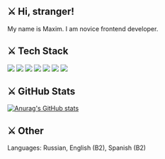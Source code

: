 ## ⚔ Hi, stranger!
My name is Maxim. I am novice frontend developer.
## ⚔ Tech Stack
![](https://img.shields.io/badge/Code-HTML-orange)
![](https://img.shields.io/badge/Code-CSS-blue)
![](https://img.shields.io/badge/Code-JavaScript-yellow)
![](https://img.shields.io/badge/Code-Git-green)
![](https://img.shields.io/badge/Code-React.js-green)
![](https://img.shields.io/badge/Code-Node.js-green)
![](https://img.shields.io/badge/Code-Sass-purple)
## ⚔ GitHub Stats
[![Anurag's GitHub stats](https://github-readme-stats.vercel.app/api?username=maximka76667&theme=synthwave)](https://github.com/anuraghazra/github-readme-stats)
## ⚔ Other
Languages: Russian, English (B2), Spanish (B2)
